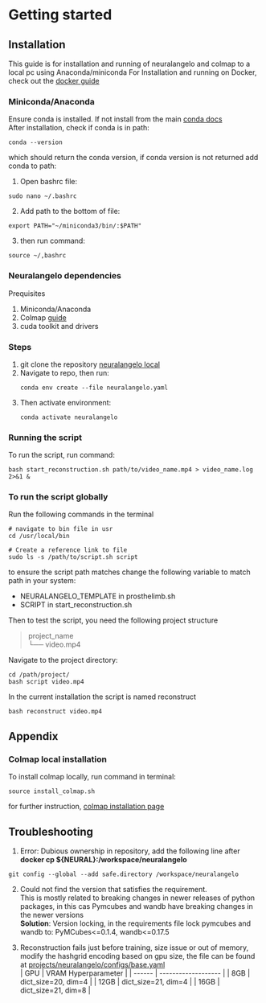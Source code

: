 # Getting started

## Installation

This guide is for installation and running of neuralangelo and colmap to a local pc using Anaconda/miniconda
For Installation and running on Docker, check out the [docker guide](https://github.com/pere49/Prosthetic-Neuralangelo-Mesh.git)
### Miniconda/Anaconda
Ensure conda is installed. If not install from the main [conda docs](https://docs.conda.io/projects/conda/en/latest/user-guide/install/linux.html)  
After installation, check if conda is in path:
```
conda --version
```
which should return the conda version, if conda version is not returned add conda to path:  
1. Open bashrc file:  
```
sudo nano ~/.bashrc
```   
2. Add path to the bottom of file:  
```
export PATH="~/miniconda3/bin/:$PATH"
```
3. then run command:  
```
source ~/,bashrc
```

### Neuralangelo dependencies
Prequisites
1. Miniconda/Anaconda
2. Colmap [guide](#getting-started/##appendix)
3. cuda toolkit and drivers

### Steps
1. git clone the repository [neuralangelo local]()
2. Navigate to repo, then run:
    ```
    conda env create --file neuralangelo.yaml
    ```
3. Then activate environment:
    ```
    conda activate neuralangelo
    ```
### Running the script
To run the script, run command:
```
bash start_reconstruction.sh path/to/video_name.mp4 > video_name.log 2>&1 &
```

<!-- Automating the script to run globally -->
### To run the script globally
Run the following commands in the terminal
```
# navigate to bin file in usr
cd /usr/local/bin

# Create a reference link to file
sudo ls -s /path/to/script.sh script
```

to ensure the script path matches change the following variable to match path in your system:  
+ NEURALANGELO_TEMPLATE in prosthelimb.sh
+ SCRIPT in start_reconstruction.sh

Then to test the script, you need the following project structure  

> project_name  
> └── video.mp4

Navigate to the project directory:
```
cd /path/project/
bash script video.mp4
```

In the current installation the script is named reconstruct
```
bash reconstruct video.mp4
````


## Appendix
### Colmap local installation
To install colmap locally, run command in terminal:
```
source install_colmap.sh
```

for further instruction, [colmap installation page](https://colmap.github.io/install.html#linux)

## Troubleshooting
1. Error: Dubious ownership in repository, add the following line after **docker cp ${NEURAL}:/workspace/neuralangelo**
```
git config --global --add safe.directory /workspace/neuralangelo
```

2. Could not find the version that satisfies the requirement.  
This is mostly related to breaking changes in newer releases of python packages, in this cas Pymcubes and wandb have breaking changes in the newer versions  
**Solution**: Version locking, in the requirements file lock pymcubes and wandb to: PyMCubes<=0.1.4, wandb<=0.17.5

3. Reconstruction fails just before training, size issue or out of memory, modify the hashgrid encoding based on gpu size, the file can be found at [projects/neuralangelo/configs/base.yaml]()  
| GPU | VRAM Hyperparameter |
| ------ | ------------------- |
| 8GB |   dict_size=20, dim=4 |
| 12GB | dict_size=21, dim=4 |
| 16GB | dict_size=21, dim=8 |